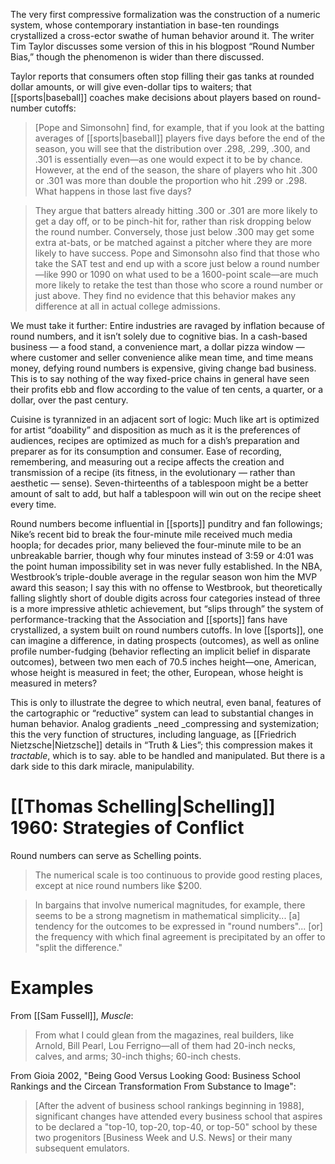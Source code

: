 The very first compressive formalization was the construction of a numeric system, whose contemporary instantiation in base-ten roundings crystallized a cross-ector swathe of human behavior around it. The writer Tim Taylor discusses some version of this in his blogpost “Round Number Bias,” though the phenomenon is wider than there discussed.

Taylor reports that consumers often stop filling their gas tanks at rounded dollar amounts, or will give even-dollar tips to waiters; that [[sports|baseball]] coaches make decisions about players based on round-number cutoffs:

> [Pope and Simonsohn] find, for example, that if you look at the batting averages of [[sports|baseball]] players five days before the end of the season, you will see that the distribution over .298, .299, .300, and .301 is essentially even—as one would expect it to be by chance. However, at the end of the season, the share of players who hit .300 or .301 was more than double the proportion who hit .299 or .298. What happens in those last five days?

> They argue that batters already hitting .300 or .301 are more likely to get a day off, or to be pinch-hit for, rather than risk dropping below the round number. Conversely, those just below .300 may get some extra at-bats, or be matched against a pitcher where they are more likely to have success. Pope and Simonsohn also find that those who take the SAT test and end up with a score just below a round number—like 990 or 1090 on what used to be a 1600-point scale—are much more likely to retake the test than those who score a round number or just above. They find no evidence that this behavior makes any difference at all in actual college admissions.

We must take it further: Entire industries are ravaged by inflation because of round numbers, and it isn’t solely due to cognitive bias. In a cash-based business — a food stand, a convenience mart, a dollar pizza window — where customer and seller convenience alike mean time, and time means money, defying round numbers is expensive, giving change bad business. This is to say nothing of the way fixed-price chains in general have seen their profits ebb and flow according to the value of ten cents, a quarter, or a dollar, over the past century.

Cuisine is tyrannized in an adjacent sort of logic: Much like art is optimized for artist “doability” and disposition as much as it is the preferences of audiences, recipes are optimized as much for a dish’s preparation and preparer as for its consumption and consumer. Ease of recording, remembering, and measuring out a recipe affects the creation and transmission of a recipe (its fitness, in the evolutionary — rather than aesthetic — sense). Seven-thirteenths of a tablespoon might be a better amount of salt to add, but half a tablespoon will win out on the recipe sheet every time.

Round numbers become influential in [[sports]] punditry and fan followings; Nike’s recent bid to break the four-minute mile received much media hoopla; for decades prior, many believed the four-minute mile to be an unbreakable barrier, though why four minutes instead of 3:59 or 4:01 was the point human impossibility set in was never fully established. In the NBA, Westbrook’s triple-double average in the regular season won him the MVP award this season; I say this with no offense to Westbrook, but theoretically falling slightly short of double digits across four categories instead of three is a more impressive athletic achievement, but “slips through” the system of performance-tracking that the Association and [[sports]] fans have crystallized, a system built on round numbers cutoffs. In love [[sports]], one can imagine a difference, in dating prospects (outcomes), as well as online profile number-fudging (behavior reflecting an implicit belief in disparate outcomes), between two men each of 70.5 inches height—one, American, whose height is measured in  feet; the other, European, whose height is measured in meters?

This is only to illustrate the degree to which neutral, even banal, features of the cartographic or “reductive” system can lead to substantial changes in human behavior. Analog gradients _need _compressing and systemization; this the very function of structures, including language, as [[Friedrich Nietzsche|Nietzsche]] details in “Truth & Lies”; this compression makes it _tractable_, which is to say. able to be handled and manipulated. But there is a dark side to this dark miracle, manipulability.

# [[Thomas Schelling|Schelling]] 1960: Strategies of Conflict

Round numbers can serve as Schelling points. 

> The numerical scale is too continuous to provide good resting places, except at nice round numbers like $200.

> In bargains that involve numerical magnitudes, for example, there seems to be a strong magnetism in mathematical simplicity... [a] tendency for the outcomes to be expressed in "round numbers"... [or] the frequency with which final agreement is precipitated by an offer to "split the difference."

# Examples
From [[Sam Fussell]], _Muscle_:

> From what I could glean from the magazines, real builders, like Arnold, Bill Pearl, Lou Ferrigno—all of them had 20-inch necks, calves, and arms; 30-inch thighs; 60-inch chests.

From Gioia 2002, "Being Good Versus Looking Good: Business School Rankings and the Circean Transformation From Substance to Image":

> [After the advent of business school rankings beginning in 1988], significant changes have attended every business school that aspires to be declared a "top-10, top-20, top-40, or top-50" school by these two progenitors [Business Week and U.S. News] or their many subsequent emulators.